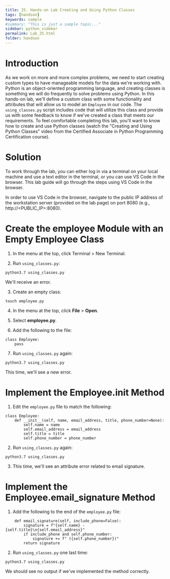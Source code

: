 ```yaml
---
title: 25. Hands-on Lab Creating and Using Python Classes
tags: [handson]
keywords: sample
#summary: "This is just a sample topic..."
sidebar: python_sidebar
permalink: Lab_25.html
folder: handson
---
```


# Introduction

As we work on more and more complex problems, we need to start creating custom types to have manageable models for the data we're working with. Python is an object-oriented programming language, and creating classes is something we will do frequently to solve problems using Python. In this hands-on lab, we'll define a custom class with some functionality and attributes that will allow us to model an `Employee` in our code. The `using_classes.py` script includes code that will utilize this class and provide us with some feedback to know if we've created a class that meets our requirements. To feel comfortable completing this lab, you'll want to know how to create and use Python classes (watch the "Creating and Using Python Classes" video from the Certified Associate in Python Programming Certification course).

# Solution

To work through the lab, you can either log in via a terminal on your local machine and use a text editor in the terminal, or you can use VS Code in the browser. This lab guide will go through the steps using VS Code in the browser.

In order to use VS Code in the browser, navigate to the public IP address of the workstation server (provided on the lab page) on port 8080 (e.g., http://<PUBLIC_IP>:8080).

# Create the employee Module with an Empty Employee Class

1. In the menu at the top, click Terminal > New Terminal.

2. Run `using_classes.py`:

``` 
python3.7 using_classes.py
```
We'll receive an error.

3. Create an empty class:

```
touch employee.py
```

4. In the menu at the top, click **File** > **Open**.

5. Select **employee.py**.

6. Add the following to the file:

```
class Employee:
    pass
```

7. Run `using_classes.py` again:

```
python3.7 using_classes.py
```

This time, we'll see a new error.

# Implement the Employee.__init__ Method

1. Edit the `employee.py` file to match the following:

```
class Employee:
    def __init__(self, name, email_address, title, phone_number=None):
        self.name = name
        self.email_address = email_address
        self.title = title
        self.phone_number = phone_number
```

2. Run `using_classes.py` again:

```
python3.7 using_classes.py
```

3. This time, we'll see an attribute error related to email signature.

# Implement the Employee.email_signature Method

1. Add the following to the end of the `employee.py` file:

```
    def email_signature(self, include_phone=False):
        signature = f"{self.name} - {self.title}\n{self.email_address}"
        if include_phone and self.phone_number:
            signature += f" ({self.phone_number})"
        return signature
```

2. Run `using_classes.py` one last time:

```
python3.7 using_classes.py
```

We should see no output if we've implemented the method correctly.

